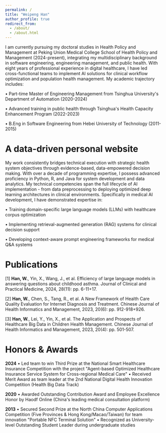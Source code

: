 ```yaml
---
permalink: /
title: "Weipeng Han"
author_profile: true
redirect_from: 
  - /about/
  - /about.html
---
```


I am currently pursuing my doctoral studies in Health Policy and Management at Peking Union Medical College School of Health Policy and Management (2024-present), integrating my multidisciplinary background in software engineering, engineering management, and public health. With eight years of professional experience in digital healthcare, I have led cross-functional teams to implement AI solutions for clinical workflow optimization and population health management. My academic trajectory includes:

• Part-time Master of Engineering Management from Tsinghua University's Department of Automation (2020-2024)

• Advanced training in public health through Tsinghua's Health Capacity Enhancement Program (2022-2023)

• B.Eng in Software Engineering from Hebei University of Technology (2011-2015)


A data-driven personal website
======
My work consistently bridges technical execution with strategic health system objectives through evidence-based, data-empowered decision making. With over a decade of programming expertise, I possess advanced proficiency in Python, R, and Java for system development and data analytics. My technical competencies span the full lifecycle of AI implementation - from data preprocessing to deploying optimized deep learning architectures in clinical environments. Specifically in medical AI development, I have demonstrated expertise in:

• Training domain-specific large language models (LLMs) with healthcare corpus optimization

• Implementing retrieval-augmented generation (RAG) systems for clinical decision support

• Developing context-aware prompt engineering frameworks for medical Q&A systems


Publications
======
[1] **Han, W.**, Yin, X., Wang, J., et al. Efficiency of large language models in answering questions about childhood asthma. Journal of Clinical and Practical Medicine, 2024, 28(11): pp. 6-11+17.

[2] **Han, W.**, Chen, S., Tang, R., et al. A New Framework of Health Care Quality Evaluation for Internet Diagnosis and Treatment. Chinese Journal of Health Informatics and Management, 2023, 20(6): pp. 912-918+926.

[3] **Han, W.**, Lei, Y., Yin, X., et al. The Application and Prospects of Healthcare Big Data in Children Health Management. Chinese Journal of Health Informatics and Management, 2023, 20(4): pp. 501-507.



Honors & Awards
======
**2024**
• Led team to win Third Prize at the National Smart Healthcare Insurance Competition with the project "Agent-based Optimized Healthcare Insurance Service System for Cross-regional Medical Care"
• Received Merit Award as team leader at the 2nd National Digital Health Innovation Competition (Health Big Data Track)

**2020**
• Awarded Outstanding Contribution Award and Employee Excellence Honor by Haodf Online (China's leading medical consultation platform)

**2013**
• Secured Second Prize at the North China Computer Applications Competition (Five Provinces & Hong Kong/Macao/Taiwan) for team innovation "Portable NFC Terminal Solution"
• Recognized as University-level Outstanding Student Leader during undergraduate studies


